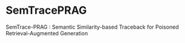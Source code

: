 # SemTracePRAG
SemTrace-PRAG : Semantic Similarity-based Traceback for Poisoned Retrieval-Augmented Generation

